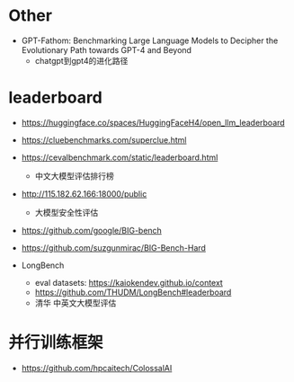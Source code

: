 
# Other

- GPT-Fathom: Benchmarking Large Language Models to Decipher the Evolutionary Path towards GPT-4 and Beyond
  - chatgpt到gpt4的进化路径


# leaderboard

- https://huggingface.co/spaces/HuggingFaceH4/open_llm_leaderboard

- https://cluebenchmarks.com/superclue.html

- https://cevalbenchmark.com/static/leaderboard.html
  - 中文大模型评估排行榜

- http://115.182.62.166:18000/public
    - 大模型安全性评估

- https://github.com/google/BIG-bench
- https://github.com/suzgunmirac/BIG-Bench-Hard

- LongBench
  - eval datasets: https://kaiokendev.github.io/context
  - https://github.com/THUDM/LongBench#leaderboard
  - 清华 中英文大模型评估


# 并行训练框架

- https://github.com/hpcaitech/ColossalAI
